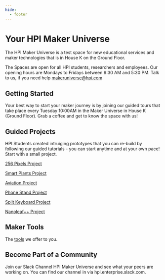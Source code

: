 ```yaml
---
hide:
  - footer
---
```


# Your HPI Maker Universe

The HPI Maker Universe is a test space for new educational services and maker technologies that is in House K on the Ground Floor.

The Spaces are open for all HPI students, researchers and employees. Our opening hours are Mondays to Fridays between 9:30 AM and 5:30 PM. Talk to us, if you need help makeruniverse@hpi.com

## Getting Started

Your best way to start your maker journey is by joining our guided tours that take place every Tuesday 10:00AM in the Maker Universe in House K (Ground Floor). Grab a coffee and get to know the space with us!

## Guided Projects

HPI Students created intruiging prototypes that you can re-build by following our guided tutorials - you can start anytime and at your own pace! Start with a small project.  

[256 Pixels Project](./projects/256-pixels-project.md)

[Smart Plants Project](./projects/smart-plants-project.md)

[Aviation Project](./projects/aviation-project.md)

[Phone Stand Project](./projects/phone-stand-project.md)

[Split Keyboard Project](./projects/split-keyboard-project.md)

[Nanoleaf++ Project](./projects/nanoleafplus-project.md)

## Maker Tools

The [tools](./tools/tools.md) we offer to you.

## Become Part of a Community

Join our Slack Channel HPI Maker Universe and see what your peers are working on. You can find our channel in via hpi.enterprise.slack.com.